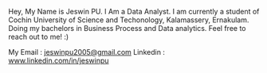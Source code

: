 Hey, My Name is Jeswin PU. I Am a Data Analyst.
I am currently a student of Cochin University of Science and Techonology, Kalamassery, Ernakulam.
Doing my bachelors in Business Process and Data analytics.
Feel free to reach out to me! :)

My Email : jeswinpu2005@gmail.com
Linkedin : www.linkedin.com/in/jeswinpu

